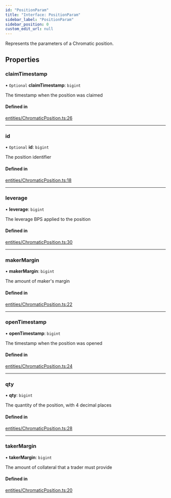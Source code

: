```yaml
---
id: "PositionParam"
title: "Interface: PositionParam"
sidebar_label: "PositionParam"
sidebar_position: 0
custom_edit_url: null
---
```


Represents the parameters of a Chromatic position.

## Properties

### claimTimestamp

• `Optional` **claimTimestamp**: `bigint`

The timestamp when the position was claimed

#### Defined in

[entities/ChromaticPosition.ts:26](https://github.com/chromatic-protocol/sdk/blob/4a8e1dc/packages/sdk-ethers-v6/src/entities/ChromaticPosition.ts#L26)

___

### id

• `Optional` **id**: `bigint`

The position identifier

#### Defined in

[entities/ChromaticPosition.ts:18](https://github.com/chromatic-protocol/sdk/blob/4a8e1dc/packages/sdk-ethers-v6/src/entities/ChromaticPosition.ts#L18)

___

### leverage

• **leverage**: `bigint`

The leverage BPS applied to the position

#### Defined in

[entities/ChromaticPosition.ts:30](https://github.com/chromatic-protocol/sdk/blob/4a8e1dc/packages/sdk-ethers-v6/src/entities/ChromaticPosition.ts#L30)

___

### makerMargin

• **makerMargin**: `bigint`

The amount of maker's margin

#### Defined in

[entities/ChromaticPosition.ts:22](https://github.com/chromatic-protocol/sdk/blob/4a8e1dc/packages/sdk-ethers-v6/src/entities/ChromaticPosition.ts#L22)

___

### openTimestamp

• **openTimestamp**: `bigint`

The timestamp when the position was opened

#### Defined in

[entities/ChromaticPosition.ts:24](https://github.com/chromatic-protocol/sdk/blob/4a8e1dc/packages/sdk-ethers-v6/src/entities/ChromaticPosition.ts#L24)

___

### qty

• **qty**: `bigint`

The quantity of the position, with 4 decimal places

#### Defined in

[entities/ChromaticPosition.ts:28](https://github.com/chromatic-protocol/sdk/blob/4a8e1dc/packages/sdk-ethers-v6/src/entities/ChromaticPosition.ts#L28)

___

### takerMargin

• **takerMargin**: `bigint`

The amount of collateral that a trader must provide

#### Defined in

[entities/ChromaticPosition.ts:20](https://github.com/chromatic-protocol/sdk/blob/4a8e1dc/packages/sdk-ethers-v6/src/entities/ChromaticPosition.ts#L20)
